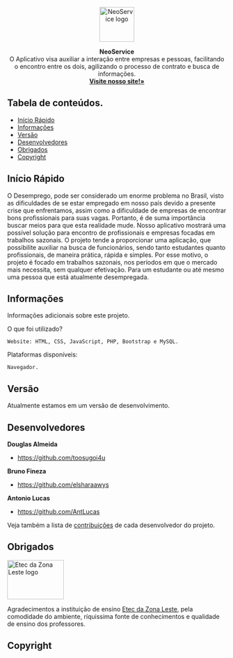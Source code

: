 <p align="center">
  <a href="#">
    <img src="https://cdn3.iconfinder.com/data/icons/food-and-drinks-icons/512/Coffee-512.png" alt="NeoService logo" width=80 height=80>
  </a>
  <p align="center">
    <strong>NeoService</strong>
    <br>
     O Aplicativo visa auxiliar a interação entre empresas e pessoas, facilitando o encontro entre os dois, agilizando o processo de contrato e busca de informações.
    <br>
    <a href="http://www.neo-service.tk"><strong>Visite nosso site!»</strong></a>
    <br>
  </p>
</p>


## Tabela de conteúdos.

- [Início Rápido](#início-rápido)
- [Informações](#informações)
- [Versão](#versão)
- [Desenvolvedores](#desenvolvedores)
- [Obrigados](#obrigados)
- [Copyright](#copyright)

## Início Rápido

O Desemprego, pode ser considerado um enorme problema no Brasil, visto as dificuldades de se estar empregado em nosso país devido a presente crise que enfrentamos, assim como a dificuldade de empresas de encontrar bons profissionais para suas vagas. Portanto, é de suma importância buscar meios para que esta realidade mude. Nosso aplicativo mostrará uma possível solução para encontro de profissionais e empresas focadas em trabalhos sazonais. 
O projeto tende a proporcionar uma aplicação, que possibilite auxiliar na busca de funcionários, sendo tanto estudantes quanto profissionais, de maneira prática, rápida e simples. Por esse motivo, o projeto é focado em trabalhos sazonais, nos períodos em que o mercado mais necessita, sem qualquer efetivação. Para um estudante ou até mesmo uma pessoa que está atualmente desempregada.

## Informações

Informações adicionais sobre este projeto.

O que foi utilizado?
```
Website: HTML, CSS, JavaScript, PHP, Bootstrap e MySQL.
```
Plataformas disponíveis:
```
Navegador.
```

## Versão

Atualmente estamos em um versão de desenvolvimento.

## Desenvolvedores

**Douglas Almeida**

- <https://github.com/toosugoi4u>

**Bruno Fineza**

- <https://github.com/elsharaawys>

**Antonio Lucas**

- <https://github.com/AntLucas>

Veja também a lista de [contribuições](https://github.com/toosugoi4u/neoservice-tcc/graphs/contributors) de cada desenvolvedor do projeto.

## Obrigados

<img src="http://eteczonaleste.com.br/2018/wp-content/uploads/2018/05/logo-novo-e1526595455530.png" alt="Etec da Zona Leste logo" width="130" height="90">

Agradecimentos a instituição de ensino [Etec da Zona Leste](http://www.eteczonaleste.com.br/), pela comodidade do ambiente, ríquissima fonte de conhecimentos e qualidade de ensino dos professores. 

## Copyright
